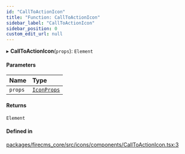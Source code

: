 ```yaml
---
id: "CallToActionIcon"
title: "Function: CallToActionIcon"
sidebar_label: "CallToActionIcon"
sidebar_position: 0
custom_edit_url: null
---
```


▸ **CallToActionIcon**(`props`): `Element`

#### Parameters

| Name | Type |
| :------ | :------ |
| `props` | [`IconProps`](../types/IconProps.md) |

#### Returns

`Element`

#### Defined in

[packages/firecms_core/src/icons/components/CallToActionIcon.tsx:3](https://github.com/FireCMSco/firecms/blob/d45f3739/packages/firecms_core/src/icons/components/CallToActionIcon.tsx#L3)

